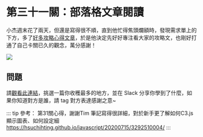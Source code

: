 # 第三十一關：部落格文章閱讀

小杰週末花了兩天，但還是寫得很不順，直到他忙得焦頭爛額時，發現需求單上的下方，多了[好多攻略心得文章](https://hackmd.io/Vp1FRGPMRymM7FOxaQ_srQ#blog-%E8%A7%A3%E6%B1%BA%E9%A1%8C%E7%9B%AE%E5%BF%83%E5%BE%97%E9%80%A3%E7%B5%90%E5%BC%B5%E8%B2%BC%E8%99%95)，於是他決定先好好專注看大家的攻略文，也剛好打通了自己卡關已久的觀念，萬分感謝！

<img src="https://i.imgur.com/zeexkce.png" />

## 問題

請[觀看此連結](https://hackmd.io/Vp1FRGPMRymM7FOxaQ_srQ#blog-%E8%A7%A3%E6%B1%BA%E9%A1%8C%E7%9B%AE%E5%BF%83%E5%BE%97%E9%80%A3%E7%B5%90%E5%BC%B5%E8%B2%BC%E8%99%95)，挑選一篇你收穫最多的地方，並在 Slack 分享你學到了什麼，如果你知道對方是誰，請 tag 對方表達感謝之意~

::: tip 參考：
第31關心得，謝謝Tim 筆記寫得很詳細，對於新手更了解如何C3.js 顯示圖表、如何設定細
https://hsuchihting.github.io/javascript/20200715/3292510004/
:::